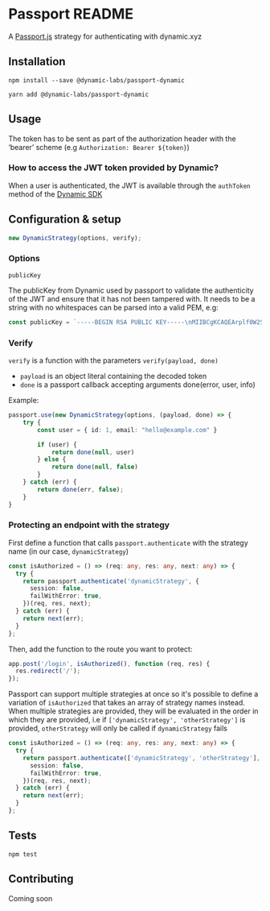 # Passport README

A [Passport.js](https://www.passportjs.org/) strategy for authenticating with dynamic.xyz

## Installation

```shell
npm install --save @dynamic-labs/passport-dynamic
```

```shell
yarn add @dynamic-labs/passport-dynamic
```

## Usage

The token has to be sent as part of the authorization header with the ‘bearer’ scheme (e.g `Authorization: Bearer ${token}`)

### How to access the JWT token provided by Dynamic?

When a user is authenticated, the JWT is available through the `authToken` method of the [Dynamic SDK](https://docs.dynamic.xyz/docs/methods-objects)

## Configuration & setup

```javascript
new DynamicStrategy(options, verify);
```

### Options

`publicKey`

The publicKey from Dynamic used by passport to validate the authenticity of the JWT and ensure that it has not been tampered with. It needs to be a string with no whitespaces can be parsed into a valid PEM, e.g:

```javascript
const publicKey = `-----BEGIN RSA PUBLIC KEY-----\nMIIBCgKCAQEArplf0W2SNo6PR9xXv7HgYyuoQ9fedrP/flHatSgV2RbySQMz0G6DoiqBwe/woq7X0EyfLJwS9vcvgSks3mGRndfVwyKM5dTTJn0TGos2QLy5bHcjuIJtu1CAv9xcge3FpDEIi7fzo+Lt5eDA92e/TvhSAUS7CZhLMgjPau8Lr8UB+pg0NcGrQpRV7FikZ3ner7uZy6JpxKBS+oOCd7EZz+gOdCJWTl6FsEPHU0R2ei0FL+ng5eDECr0VCfNysnicY87OHM5hzWKt/nItv0Ai+9efztpwBSzWlOUWyMCC3HR4b+MZvzHP9z61OKGuOrlhC5qqmaXuIv8GRuapfiCH6QIDAQAB\n-----END RSA PUBLIC KEY-----`;
```

### Verify

`verify` is a function with the parameters `verify(payload, done)`

- `payload` is an object literal containing the decoded token
- `done` is a passport callback accepting arguments done(error, user, info)

Example:

```typescript
passport.use(new DynamicStrategy(options, (payload, done) => {
	try {
		const user = { id: 1, email: "hello@example.com" }

		if (user) {
			return done(null, user)
		} else {
			return done(null, false)
		}
	} catch (err) {
		return done(err, false);
	}
}
```

### Protecting an endpoint with the strategy

First define a function that calls `passport.authenticate` with the strategy name (in our case, `dynamicStrategy`)

```typescript
const isAuthorized = () => (req: any, res: any, next: any) => {
  try {
    return passport.authenticate('dynamicStrategy', {
      session: false,
      failWithError: true,
    })(req, res, next);
  } catch (err) {
    return next(err);
  }
};
```

Then, add the function to the route you want to protect:

```typescript
app.post('/login', isAuthorized(), function (req, res) {
  res.redirect('/');
});
```

Passport can support multiple strategies at once so it's possible to define a variation of `isAuthorized` that takes an array of strategy names instead. When multiple strategies are provided, they will be evaluated in the order in which they are provided, i.e if `['dynamicStrategy', 'otherStrategy']` is provided, `otherStrategy` will only be called if `dynamicStrategy` fails

```typescript
const isAuthorized = () => (req: any, res: any, next: any) => {
  try {
    return passport.authenticate(['dynamicStrategy', 'otherStrategy'], {
      session: false,
      failWithError: true,
    })(req, res, next);
  } catch (err) {
    return next(err);
  }
};
```

## Tests

```shell
npm test
```

## Contributing

Coming soon
